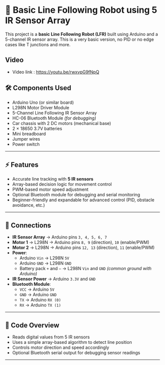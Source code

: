 # 🚗 Basic Line Following Robot using 5 IR Sensor Array  

This project is a **basic Line Following Robot (LFR)** built using Arduino and a 5-channel IR sensor array. This is a very basic version, no PID or no edge cases like T junctions and more.

## Video 
- Video link : https://youtu.be/rwxvpG9fNpQ


## 🛠️ Components Used  

- Arduino Uno (or similar board)  
- L298N Motor Driver Module  
- 5-Channel Line Following IR Sensor Array  
- HC-06 Bluetooth Module *(for debugging)*  
- Car chassis with 2 DC motors (mechanical base)  
- 2 × 18650 3.7V batteries  
- Mini breadboard  
- Jumper wires  
- Power switch  

---

## ⚡ Features  

- Accurate line tracking with **5 IR sensors**  
- Array-based decision logic for movement control  
- PWM-based motor speed adjustment  
- Optional Bluetooth module for debugging and serial monitoring  
- Beginner-friendly and expandable for advanced control (PID, obstacle avoidance, etc.)  

---

## 🔌 Connections  

- **IR Sensor Array** → Arduino pins `3, 4, 5, 6, 7`  
- **Motor 1** → L298N → Arduino pins `8, 9` (direction), `10` (enable/PWM)  
- **Motor 2** → L298N → Arduino pins `12, 13` (direction), `11` (enable/PWM)  
- **Power**:  
  - Arduino `Vin` → L298N `5V`  
  - Arduino `GND` → L298N `GND`  
  - Battery pack `+` and `–` → L298N `Vin` and `GND` *(common ground with Arduino)*  
- **IR Sensor Power** → Arduino `3.3V` and `GND`  
- **Bluetooth Module**:  
  - `VCC` → Arduino `5V`  
  - `GND` → Arduino `GND`  
  - `TX` → Arduino `RX (0)`  
  - `RX` → Arduino `TX (1)`  

---

## 📝 Code Overview  

- Reads digital values from 5 IR sensors  
- Uses a simple array-based algorithm to detect line position  
- Controls motor direction and speed accordingly  
- Optional Bluetooth serial output for debugging sensor readings  

---
